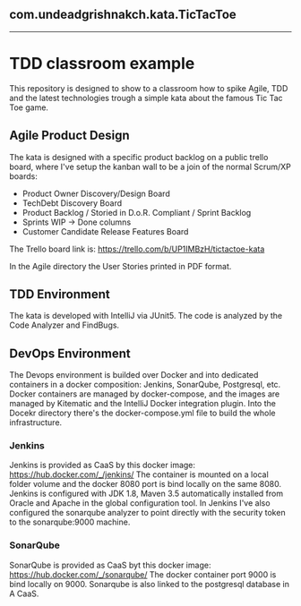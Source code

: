 ## com.undeadgrishnakch.kata.TicTacToe
----
# TDD classroom example
This repository is designed to show to a classroom how to spike Agile, TDD and the latest technologies trough a simple kata about the famous Tic Tac Toe game.

## Agile Product Design
The kata is designed with a specific product backlog on a public trello board, where I've setup the kanban wall to be a join of the normal Scrum/XP boards:
* Product Owner Discovery/Design Board
* TechDebt Discovery Board
* Product Backlog / Storied in D.o.R. Compliant / Sprint Backlog
* Sprints WIP -> Done columns
* Customer Candidate Release Features Board

The Trello board link is:
https://trello.com/b/UP1IMBzH/tictactoe-kata

In the Agile directory the User Stories printed in PDF format.

## TDD Environment
The kata is developed with IntelliJ via JUnit5. The code is analyzed by the Code Analyzer and FindBugs.

## DevOps Environment
The Devops environment is builded over Docker and into dedicated containers in a docker composition: Jenkins, SonarQube, Postgresql, etc.
Docker containers are managed by docker-compose, and the images are managed by Kitematic and the IntelliJ Docker integration plugin.
Into the Docekr directory there's the docker-compose.yml file to build the whole infrastructure.

### Jenkins
Jenkins is provided as CaaS by this docker image: https://hub.docker.com/_/jenkins/
The container is mounted on a local folder volume and the docker 8080 port is bind locally on the same 8080.
Jenkins is configured with JDK 1.8, Maven 3.5 automatically installed from Oracle and Apache in the global configuration tool.
In Jenkins I've also configured the sonarqube analyzer to point directly with the security token to the sonarqube:9000 machine. 

### SonarQube
SonarQube is provided as CaaS byt this docker image: https://hub.docker.com/_/sonarqube/
The docker container port 9000 is bind locally on 9000. Sonarqube is also linked to the postgresql database in A CaaS.

